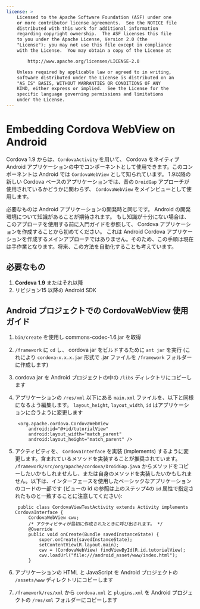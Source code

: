 ```yaml
---
license: >
    Licensed to the Apache Software Foundation (ASF) under one
    or more contributor license agreements.  See the NOTICE file
    distributed with this work for additional information
    regarding copyright ownership.  The ASF licenses this file
    to you under the Apache License, Version 2.0 (the
    "License"); you may not use this file except in compliance
    with the License.  You may obtain a copy of the License at

        http://www.apache.org/licenses/LICENSE-2.0

    Unless required by applicable law or agreed to in writing,
    software distributed under the License is distributed on an
    "AS IS" BASIS, WITHOUT WARRANTIES OR CONDITIONS OF ANY
    KIND, either express or implied.  See the License for the
    specific language governing permissions and limitations
    under the License.
---
```


Embedding Cordova WebView on Android
====================================

Cordova 1.9 からは、`CordovaActivity` を用いて、 Cordova をネイティブ Android アプリケーションの中でコンポーネントとして使用できます。このコンポーネントは Android では `CordovaWebView` として知られています。
1.9以降の新しい Cordova ベースのアプリケーションでは、昔の `DroidGap` アプローチが使用されているかどうかに関わらず、
`CordovaWebView` をメインビューとして使用します。

必要なものは Android アプリケーションの開発時と同じです。 Android の開発環境について知識があることが期待されます。
もし知識が十分にない場合は、このアプローチを使用する前に入門ガイドを参照して、 Cordova アプリケーションを作成することから初めてください。
これは Android Cordova アプリケーションを作成するメインアプローチではありません。そのため、この手順は現在は手作業となります。将来、この方法を自動化することも考えています。

必要なもの
-------------

1. **Cordova 1.9** またはそれ以降
2. リビジョン15 以降の Android SDK

Android プロジェクトでの CordovaWebView 使用ガイド
---------------------------------------------------

1. `bin/create` を使用し commons-codec-1.6.jar を取得
2. `/framework` に `cd` し、 cordova jar をビルドするために `ant jar` を実行
   (これにより `cordova-x.x.x.jar` 形式で .jar ファイルを
   `/framework` フォルダーに作成します)
3. cordova jar を Android プロジェクトの中の `/libs` ディレクトリにコピーします
4. アプリケーションの `/res/xml` 以下にある `main.xml` ファイルを、以下と同様になるよう編集します。 `layout_height`, `layout_width`, `id` はアプリケーションに合うように変更します

        <org.apache.cordova.CordovaWebView
            android:id="@+id/tutorialView"
            android:layout_width="match_parent"
            android:layout_height="match_parent" />

5. アクティビティを、 `CordovaInterface` を実装 (implements) するように変更します。含まれているメソッドを実装することが推奨されています。 `/framework/src/org/apache/cordova/DroidGap.java` からメソッドをコピーしたいかもしれませんし、または自身のメソッドを実装したいかもしれません。以下は、インターフェースを使用したベーシックなアプリケーションのコードの一部です (ビューの id の参照は上のステップ4の `id` 属性で指定されたものと一致することに注意してください):

        public class CordovaViewTestActivity extends Activity implements CordovaInterface {
            CordovaWebView cwv;
            /* アクティビティが最初に作成されたときに呼び出されます。 */
            @Override
            public void onCreate(Bundle savedInstanceState) {
                super.onCreate(savedInstanceState);
                setContentView(R.layout.main);
                cwv = (CordovaWebView) findViewById(R.id.tutorialView);
                cwv.loadUrl("file:///android_asset/www/index.html");
            }

6. アプリケーションの HTML と JavaScript を Android プロジェクトの `/assets/www` ディレクトリにコピーします
7. `/framework/res/xml` から `cordova.xml` と `plugins.xml` を Android プロジェクトの `/res/xml` フォルダーにコピーします
